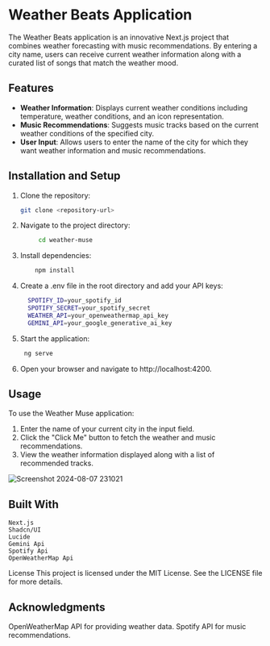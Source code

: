 # Weather Beats Application

The Weather Beats application is an innovative Next.js project that combines weather forecasting with music recommendations. By entering a city name, users can receive current weather information along with a curated list of songs that match the weather mood.

## Features

- **Weather Information**: Displays current weather conditions including temperature, weather conditions, and an icon representation.
- **Music Recommendations**: Suggests music tracks based on the current weather conditions of the specified city.
- **User Input**: Allows users to enter the name of the city for which they want weather information and music recommendations.

## Installation and Setup

1. Clone the repository:
   ```bash
   git clone <repository-url>
   ```
2. Navigate to the project directory:
   ```bash
        cd weather-muse
   ```
3. Install dependencies:
   ```bash
       npm install
   ```
4. Create a .env file in the root directory and add your API keys:
   ```bash
     SPOTIFY_ID=your_spotify_id
     SPOTIFY_SECRET=your_spotify_secret
     WEATHER_API=your_openweathermap_api_key
     GEMINI_API=your_google_generative_ai_key
   ```
5. Start the application:
   ```bash
    ng serve
   ```
6. Open your browser and navigate to http://localhost:4200.

## Usage

To use the Weather Muse application:

1. Enter the name of your current city in the input field.
2. Click the "Click Me" button to fetch the weather and music recommendations.
3. View the weather information displayed along with a list of recommended tracks.


![Screenshot 2024-08-07 231021](https://github.com/user-attachments/assets/18b0bd1e-4958-4dec-8cf9-66cf92ebad89)


## Built With

    Next.js
    Shadcn/UI
    Lucide
    Gemini Api
    Spotify Api
    OpenWeatherMap Api

License
This project is licensed under the MIT License. See the LICENSE file for more details.

## Acknowledgments

OpenWeatherMap API for providing weather data.
Spotify API for music recommendations.
